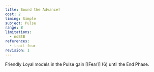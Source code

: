 ```yaml
---
title: Sound the Advance!
cost: 2
timing: Simple
subject: Pulse
range: 8
limitations:
  - noBtB
references:
  - trait-fear
revision: 1
---
```

Friendly Loyal models in the Pulse gain [[Fear]] (6) until the End Phase.